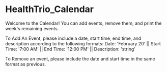 # HealthTrio_Calendar

Welcome to the Calendar!  You can add events, remove them, and print the week's remaining events.

To Add An Event, please include a date, start time, end time, and description according to the following formats:
  Date: 'February 20' || Start Time: '7:00 AM' || End Time: '12:00 PM' || Description: 'string'

To Remove an event, please include the date and start time in the same format as previous.
